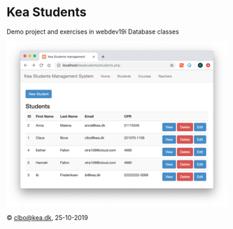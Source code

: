 # Kea Students
Demo project and exercises in webdev19i Database classes

![](img/Screenshot.png)







&copy; clbo@kea.dk, 25-10-2019
